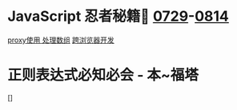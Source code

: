 # JavaScript 忍者秘籍🥷 [0729](./2021/0729.md)-[0814](./2021/0814.md)
[proxy使用 处理数组](./2021/0807.md) [跨浏览器开发](./2021/0814.md)
# 正则表达式必知必会 - 本~福塔
[]